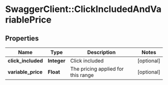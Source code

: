 # SwaggerClient::ClickIncludedAndVariablePrice

## Properties
Name | Type | Description | Notes
------------ | ------------- | ------------- | -------------
**click_included** | **Integer** | Click included | [optional] 
**variable_price** | **Float** | The pricing applied for this range | [optional] 


